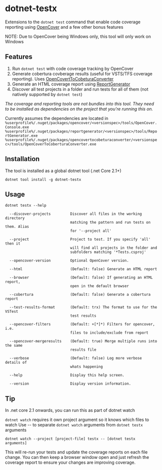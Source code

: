 # dotnet-testx

Extensions to the `dotnet test` command that enable code coverage reporting using [OpenCover](https://github.com/OpenCover/opencover) and a few other bonus features

NOTE: Due to OpenCover being Windows only, this tool will only work on Windows

## Features

1. Run `dotnet test` with code coverage tracking by OpenCover
1. Generate cobertura covberage results (useful for VSTS/TFS coverage reporting). Uses [OpenCovertToCobeturaConverter](https://www.nuget.org/packages/OpenCoverToCoberturaConverter/)
1. Generate an HTML coverage report using [ReportGenerator](https://www.nuget.org/packages/ReportGenerator)
1. Discover all test projects in a folder and run tests for all of them (not natively supported by `dotnet test`)

_The coverage and reporting tools are not bundles into this tool. They need to be installed as dependencies on the project that you're running this on._

Currently assumes the dependencies are located in `%userprofile%/.nuget/packages/opencover/<versionspec>/tools/OpenCover.Console.exe`
`%userprofile%/.nuget/packages/reportgenerator/<versionspec>/tools/ReportGenerator.exe`
`%userprofile%/.nuget/packages/opencovertocobeturaconverter/<versionspec>/tools/OpenCoverToCoberturaConverter.exe`

## Installation

The tool is installed as a global dotnet tool (.net Core 2.1+)

`dotnet tool install -g dotnet-testx`

## Usage

`dotnet testx --help`

```text
  --discover-projects         Discover all files in the working directory
                              matching the pattern and run tests on them. Alias
                              for '--project all'

  --project                   Project to test. If you specify 'all' then it
                              will find all projects in the folder and
                              subfolders matching '*Tests.csproj'

  --opencover-version         Optional OpenCover version.

  --html                      (Default: false) Generate an HTML report

  --browser                   (Default: false) If generating an HTML report,
                              open in the default browser

  --cobertura                 (Default: false) Generate a cobertura report

  --test-results-format       (Default: trx) The format to use for the VSTest
                              test results

  --opencover-filters         (Default: +[*]*) Filters for opencover, i.e.
                              files to include/exclude from report

  --opencover-mergeresults    (Default: true) Merge multiple runs into the same
                              results file

  --verbose                   (Default: false) Log more verbose details of
                              whats happening

  --help                      Display this help screen.

  --version                   Display version information.

```

## Tip

In .net core 2.1 onwards, you can run this as part of dotnet watch

`dotnet watch` requires it own project argument so it knows which files to watch
Use -- to separate `dotnet watch` arguments from `dotnet testx` arguments

`dotnet watch --project [project-file] testx -- [dotnet testx arguments]`

This will re-run your tests and update the coverage reports on each file change. You can then keep a browser window open and just refresh the coverage report to ensure your changes are improving coverage.

